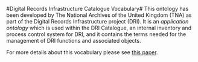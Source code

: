 #Digital Records Infrastructure Catalogue Vocabulary#
This ontology has been developed by The National Archives of the United Kingdom (TNA) as part of the Digital Records Infrastructure project (DRI).
It is an *application ontology* which is used within the DRI Catalogue, an internal inventory and process control system for DRI, and it contains the terms needed for the management of DRI functions and associated objects.

For more details about this vocabulary please see [this paper](https://www.nationalarchives.gov.uk/documents/information-management/xml-london-tna-rw.pdf).